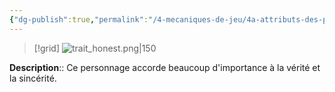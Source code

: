```yaml
---
{"dg-publish":true,"permalink":"/4-mecaniques-de-jeu/4a-attributs-des-personnages/traits-de-caractere/honnete/"}
---
```


>[!grid] 
>![trait_honest.png|150](/img/user/Z.%20Ressources/Traits_images/Trait_honest.png)

**Description**:: Ce personnage accorde beaucoup d'importance à la vérité et la sincérité.





